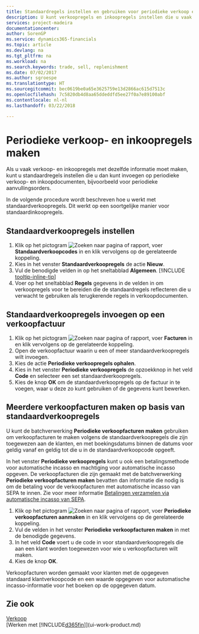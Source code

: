 ```yaml
---
title: Standaardregels instellen en gebruiken voor periodieke verkoop en inkopen| Microsoft Docs
description: U kunt verkoopregels en inkoopregels instellen die u vaak maakt en deze vervolgens invoeren op verkoop- en inkoopdocumenten om de regels snel te vullen met standaardgegevens.
services: project-madeira
documentationcenter: 
author: SorenGP
ms.service: dynamics365-financials
ms.topic: article
ms.devlang: na
ms.tgt_pltfrm: na
ms.workload: na
ms.search.keywords: trade, sell, replenishment
ms.date: 07/02/2017
ms.author: sgroespe
ms.translationtype: HT
ms.sourcegitcommit: bec0619be0a65e3625759e13d2866ac615d7513c
ms.openlocfilehash: 7c5820db4d8aa65ddeddfd5ee27f0a7e89100abf
ms.contentlocale: nl-nl
ms.lasthandoff: 03/22/2018

---
```

# <a name="create-recurring-sales-and-purchase-lines"></a>Periodieke verkoop- en inkoopregels maken
Als u vaak verkoop- en inkoopregels met dezelfde informatie moet maken, kunt u standaardregels instellen die u dan kunt invoegen op periodieke verkoop- en inkoopdocumenten, bijvoorbeeld voor periodieke aanvullingsorders.  

In de volgende procedure wordt beschreven hoe u werkt met standaardverkoopregels. Dit werkt op een soortgelijke manier voor standaardinkoopregels.  

## <a name="to-set-up-standard-sales-lines"></a>Standaardverkoopregels instellen  
1. Klik op het pictogram ![Zoeken naar pagina of rapport](media/ui-search/search_small.png "pictogram Zoeken naar pagina of rapport"), voer **Standaardverkoopcodes** in en klik vervolgens op de gerelateerde koppeling.  
2. Kies in het venster **Standaardverkoopregels** de actie **Nieuw**.  
3. Vul de benodigde velden in op het sneltabblad **Algemeen**. [!INCLUDE [tooltip-inline-tip](includes/tooltip-inline-tip_md.md)]  
4. Voer op het sneltabblad **Regels** gegevens in de velden in om verkoopregels voor te bereiden die de standaardregels reflecteren die u verwacht te gebruiken als terugkerende regels in verkoopdocumenten.  

## <a name="to-insert-standard-sales-lines-on-a-sales-invoice"></a>Standaardverkoopregels invoegen op een verkoopfactuur
1. Klik op het pictogram ![Zoeken naar pagina of rapport](media/ui-search/search_small.png "pictogram Zoeken naar pagina of rapport"), voer **Facturen** in en klik vervolgens op de gerelateerde koppeling.
2. Open de verkoopfactuur waarin u een of meer standaardverkoopregels wilt invoegen.
3. Kies de actie **Periodieke verkoopregels ophalen**.
4. Kies in het venster **Periodieke verkoopregels** de opzoekknop in het veld **Code** en selecteer een set standaardverkoopregels.
5. Kies de knop **OK** om de standaardverkoopregels op de factuur in te voegen, waar u deze zo kunt gebruiken of de gegevens kunt bewerken.

## <a name="to-create-multiple-sales-invoices-based-on-standard-sales-lines"></a>Meerdere verkoopfacturen maken op basis van standaardverkoopregels
U kunt de batchverwerking **Periodieke verkoopfacturen maken** gebruiken om verkoopfacturen te maken volgens de standaardverkoopregels die zijn toegewezen aan de klanten, en met boekingsdatums binnen de datums voor geldig vanaf en geldig tot die u in de standaardverkoopcode opgeeft.

In het venster **Periodieke verkoopregels** kunt u ook een betalingsmethode voor automatische incasso en machtiging voor automatische incasso opgeven. De verkoopfacturen die zijn gemaakt met de batchverwerking **Periodieke verkoopfacturen maken** bevatten dan informatie die nodig is om de betaling voor de verkoopfacturen met automatische incasso van SEPA te innen. Zie voor meer informatie [Betalingen verzamelen via automatische incasso van SEPA](finance-collect-payments-with-sepa-direct-debit.md).

1. Klik op het pictogram ![Zoeken naar pagina of rapport](media/ui-search/search_small.png "pictogram Zoeken naar pagina of rapport"), voer **Periodieke verkoopfacturen aanmaken** in en klik vervolgens op de gerelateerde koppeling.
2. Vul de velden in het venster **Periodieke verkoopfacturen maken** in met de benodigde gegevens.
3. In het veld **Code** voert u de code in voor standaardverkoopregels die aan een klant worden toegewezen voor wie u verkoopfacturen wilt maken.
4. Kies de knop **OK**.

Verkoopfacturen worden gemaakt voor klanten met de opgegeven standaard klantverkoopcode en een waarde opgegeven voor automatische incasso-informatie voor het boeken op de opgegeven datum.

## <a name="see-also"></a>Zie ook  
[Verkoop](sales-manage-sales.md)  
[Werken met [!INCLUDE[d365fin](includes/d365fin_md.md)]](ui-work-product.md)

